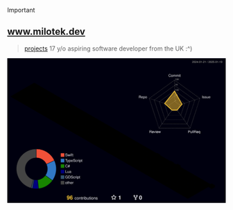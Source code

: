 > [!IMPORTANT]  
> ## www.milotek.dev
> > [projects](https://milotek.dev#projects)
> > 17 y/o aspiring software developer from the UK :^)

![](./profile-3d-contrib/profile-night-rainbow.svg)

